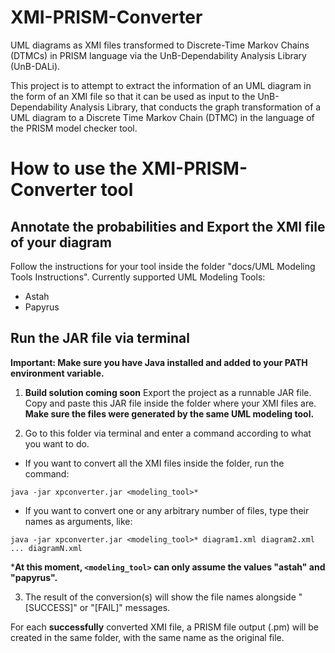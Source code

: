 # XMI-PRISM-Converter
UML diagrams as XMI files transformed to Discrete-Time Markov Chains (DTMCs) in PRISM language via the UnB-Dependability Analysis Library (UnB-DALi).

This project is to attempt to extract the information of an UML diagram in the form of an XMI file so that it can be used as input to the UnB-Dependability Analysis Library, that conducts the graph transformation of a UML diagram to a Discrete Time Markov Chain (DTMC) in the language of the PRISM model checker tool.

# How to use the XMI-PRISM-Converter tool

## Annotate the probabilities and Export the XMI file of your diagram

Follow the instructions for your tool inside the folder "docs/UML Modeling Tools Instructions".
Currently supported UML Modeling Tools:
- Astah
- Papyrus


## Run the JAR file via terminal
**Important: Make sure you have Java installed and added to your PATH environment variable.**

1) **Build solution coming soon**
Export the project as a runnable JAR file. Copy and paste this JAR file inside the folder where your XMI files are.
**Make sure the files were generated by the same UML modeling tool.**

2) Go to this folder via terminal and enter a command according to what you want to do.
	
- If you want to convert all the XMI files inside the folder, run the command:
	
`java -jar xpconverter.jar <modeling_tool>*`

- If you want to convert one or any arbitrary number of files, type their names as arguments, like:

`java -jar xpconverter.jar <modeling_tool>* diagram1.xml diagram2.xml ... diagramN.xml`

***At this moment, `<modeling_tool>` can only assume the values "astah" and "papyrus".**

3) The result of the conversion(s) will show the file names alongside "[SUCCESS]" or "[FAIL]" messages.

For each **successfully** converted XMI file, a PRISM file output (.pm) will be created in the same folder, with the same name as the original file.
